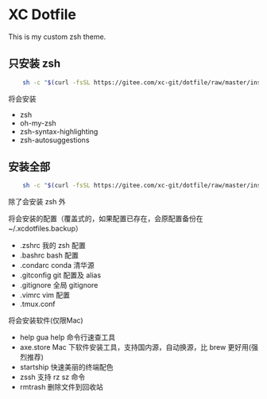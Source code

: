 # XC Dotfile

This is my custom zsh theme.


## 只安装 zsh

```sh
    sh -c "$(curl -fsSL https://gitee.com/xc-git/dotfile/raw/master/install.sh)"
```

将会安装
- zsh 
- oh-my-zsh
- zsh-syntax-highlighting
- zsh-autosuggestions

## 安装全部


```sh
    sh -c "$(curl -fsSL https://gitee.com/xc-git/dotfile/raw/master/install.sh)" all
```

除了会安装 zsh 外


将会安装的配置（覆盖式的，如果配置已存在，会原配置备份在 ~/.xcdotfiles.backup）
- .zshrc 我的 zsh 配置
- .bashrc bash 配置
- .condarc  conda 清华源
- .gitconfig git 配置及 alias
- .gitignore 全局 gitignore
- .vimrc vim 配置 
- .tmux.conf


将会安装软件(仅限Mac)
- help gua help 命令行速查工具
- axe.store Mac 下软件安装工具，支持国内源，自动换源，比 brew 更好用(强烈推荐)
- startship 快速美丽的终端配色
- zssh 支持 rz sz 命令
- rmtrash 删除文件到回收站

